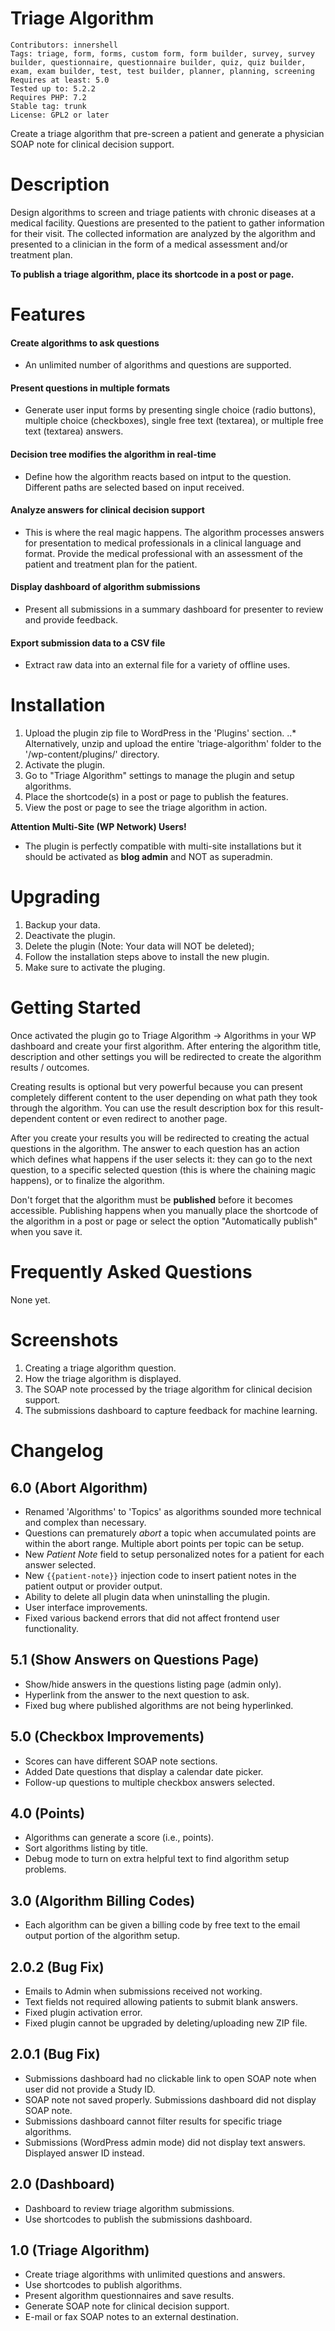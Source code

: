 # Triage Algorithm
    Contributors: innershell
    Tags: triage, form, forms, custom form, form builder, survey, survey builder, questionnaire, questionnaire builder, quiz, quiz builder, exam, exam builder, test, test builder, planner, planning, screening
    Requires at least: 5.0
    Tested up to: 5.2.2
    Requires PHP: 7.2
    Stable tag: trunk
    License: GPL2 or later

Create a triage algorithm that pre-screen a patient and generate a physician SOAP note for clinical decision support.

# Description
Design algorithms to screen and triage patients with chronic diseases at a medical facility. Questions are presented to the patient to gather information for their visit. The collected information are analyzed by the algorithm and presented to a clinician in the form of a medical assessment and/or treatment plan.

**To publish a triage algorithm, place its shortcode in a post or page.**

# Features
#### Create algorithms to ask questions
- An unlimited number of algorithms and questions are supported.

#### Present questions in multiple formats
- Generate user input forms by presenting single choice (radio buttons), multiple choice (checkboxes), single free text (textarea), or multiple free text (textarea) answers.

#### Decision tree modifies the algorithm in real-time
- Define how the algorithm reacts based on intput to the question. Different paths are selected based on input received.

#### Analyze answers for clinical decision support
- This is where the real magic happens. The algorithm processes answers for presentation to medical professionals in a clinical language and format. Provide the medical professional with an assessment of the patient and treatment plan for the patient.

#### Display dashboard of algorithm submissions
- Present all submissions in a summary dashboard for presenter to review and provide feedback.

#### Export submission data to a CSV file
- Extract raw data into an external file for a variety of offline uses.

# Installation
1. Upload the plugin zip file to WordPress in the 'Plugins' section.
..* Alternatively, unzip and upload the entire 'triage-algorithm' folder to the '/wp-content/plugins/' directory.
2. Activate the plugin.
3. Go to "Triage Algorithm" settings to manage the plugin and setup algorithms.
4. Place the shortcode(s) in a post or page to publish the features.
5. View the post or page to see the triage algorithm in action.

**Attention Multi-Site (WP Network) Users!** 
- The plugin is perfectly compatible with multi-site installations but it should be activated as **blog admin** and NOT as superadmin.

# Upgrading
1. Backup your data.
2. Deactivate the plugin.
3. Delete the plugin (Note: Your data will NOT be deleted);
4. Follow the installation steps above to install the new plugin.
5. Make sure to activate the pluging.

# Getting Started
Once activated the plugin go to Triage Algorithm -> Algorithms in your WP dashboard and create your first algorithm. After entering the algorithm title, description and other settings you will be redirected to create the algorithm results / outcomes.

Creating results is optional but very powerful because you can present completely different content to the user depending on what path they took through the algorithm. You can use the result description box for this result-dependent content or even redirect to another page.

After you create your results you will be redirected to creating the actual questions in the algorithm. The answer to each question has an action which defines what happens if the user selects it: they can go to the next question, to a specific selected question (this is where the chaining magic happens), or to finalize the algorithm. 

Don't forget that the algorithm must be **published** before it becomes accessible. Publishing happens when you manually place the shortcode of the algorithm in a post or page or select the option "Automatically publish" when you save it.

# Frequently Asked Questions
None yet.

# Screenshots
1. Creating a triage algorithm question.
2. How the triage algorithm is displayed.
3. The SOAP note processed by the triage algorithm for clinical decision support.
4. The submissions dashboard to capture feedback for machine learning.

# Changelog
## 6.0 (Abort Algorithm)
- Renamed 'Algorithms' to 'Topics' as algorithms sounded more technical and complex than necessary.
- Questions can prematurely *abort* a topic when accumulated points are within the abort range. Multiple abort points per topic can be setup.
- New *Patient Note* field to setup personalized notes for a patient for each answer selected.
- New `{{patient-note}}` injection code to insert patient notes in the patient output or provider output.
- Ability to delete all plugin data when uninstalling the plugin.  
- User interface improvements.
- Fixed various backend errors that did not affect frontend user functionality.

## 5.1 (Show Answers on Questions Page)
- Show/hide answers in the questions listing page (admin only).
- Hyperlink from the answer to the next question to ask.
- Fixed bug where published algorithms are not being hyperlinked.

## 5.0 (Checkbox Improvements)
- Scores can have different SOAP note sections.
- Added Date questions that display a calendar date picker.
- Follow-up questions to multiple checkbox answers selected.

## 4.0 (Points)
- Algorithms can generate a score (i.e., points).
- Sort algorithms listing by title.
- Debug mode to turn on extra helpful text to find algorithm setup problems.

## 3.0 (Algorithm Billing Codes)
- Each algorithm can be given a billing code by free text to the email output portion of the algorithm setup.

## 2.0.2 (Bug Fix)
- Emails to Admin when submissions received not working.
- Text fields not required allowing patients to submit blank answers.
- Fixed plugin activation error.
- Fixed plugin cannot be upgraded by deleting/uploading new ZIP file.

## 2.0.1 (Bug Fix)
- Submissions dashboard had no clickable link to open SOAP note when user did not provide a Study ID.
- SOAP note not saved properly. Submissions dashboard did not display SOAP note.
- Submissions dashboard cannot filter results for specific triage algorithms.
- Submissions (WordPress admin mode) did not display text answers. Displayed answer ID instead.

## 2.0 (Dashboard)
- Dashboard to review triage algorithm submissions.
- Use shortcodes to publish the submissions dashboard.

## 1.0 (Triage Algorithm)
- Create triage algorithms with unlimited questions and answers.
- Use shortcodes to publish algorithms.
- Present algorithm questionnaires and save results.
- Generate SOAP note for clinical decision support.
- E-mail or fax SOAP notes to an external destination.
